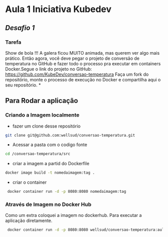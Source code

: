 # Aula 1 Iniciativa Kubedev
## _Desafio 1_

### Tarefa

Show de bola !!! A galera ficou MUITO animada, mas querem ver algo mais prático. Então agora, você deve pegar o projeto de conversão de temperatura no GitHub e fazer todo o processo pra executar em containers Docker.Segue o link do projeto no GitHub: https://github.com/KubeDev/conversao-temperatura Faça um fork do repositório, monte o processo de execução no Docker e compartilha aqui o seu repositório. *


## Para Rodar a aplicação

### Criando a Imagem localmente

- fazer um clone desse repositório
```sh
git clone git@github.com:wellsud/conversao-temperatura.git
```
- Acessar a pasta com o codigo fonte
```sh
cd /conversao-temperatura/src
```
- criar a imagem a partid do Dockerfile
```sh
docker image build -t nomedaimagem:tag .
```
- criar o container 
```sh
 docker container run -d -p 8080:8080 nomedaimagem:tag
```

### Através de Imagem no Docker Hub

Como um extra coloquei a imagem no dockerhub. Para executar a aplicação diretamente.

```sh
 docker container run -d -p 8080:8080 wellsud/conversao-temperatura:aula1
